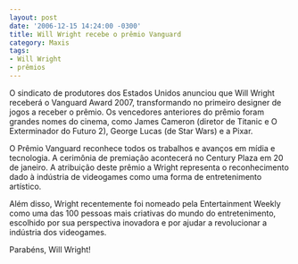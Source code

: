 ```yaml
---
layout: post
date: '2006-12-15 14:24:00 -0300'
title: Will Wright recebe o prêmio Vanguard
category: Maxis
tags:
- Will Wright
- prêmios
---
```

O sindicato de produtores dos Estados Unidos anunciou que Will Wright receberá o Vanguard Award 2007, transformando no primeiro designer de jogos a receber o prêmio. Os vencedores anteriores do prêmio foram grandes nomes do cinema, como James Cameron (diretor de Titanic e O Exterminador do Futuro 2), George Lucas (de Star Wars) e a Pixar.

O Prêmio Vanguard reconhece todos os trabalhos e avanços em mídia e tecnologia. A cerimônia de premiação acontecerá no Century Plaza em 20 de janeiro. A atribuição deste prêmio a Wright representa o reconhecimento dado à indústria de videogames como uma forma de entretenimento artístico.

Além disso, Wright recentemente foi nomeado pela Entertainment Weekly como uma das 100 pessoas mais criativas do mundo do entretenimento, escolhido por sua perspectiva inovadora e por ajudar a revolucionar a indústria dos videogames.

Parabéns, Will Wright!